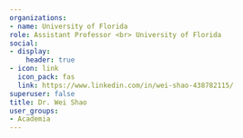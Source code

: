 ```yaml
---
organizations:
- name: University of Florida
role: Assistant Professor <br> University of Florida
social:
- display:
    header: true
- icon: link
  icon_pack: fas
  link: https://www.linkedin.com/in/wei-shao-438782115/
superuser: false
title: Dr. Wei Shao
user_groups:
- Academia
---
```

